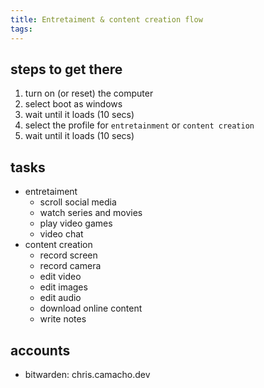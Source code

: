 ```yaml
---
title: Entretaiment & content creation flow
tags:
---
```


## steps to get there
1. turn on (or reset) the computer
2. select boot as windows
3. wait until it loads (10 secs)
4. select the profile for `entretainment` or `content creation`
3. wait until it loads (10 secs)

## tasks
- entretaiment
	- scroll social media
	- watch series and movies
	- play video games
	- video chat
- content creation
	- record screen
	- record camera
	- edit video
	- edit images
	- edit audio
	- download online content
	- write notes
## accounts
- bitwarden: chris.camacho.dev

